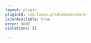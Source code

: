 ```yaml
---
layout: plugin
pluginId: com.lazan.gradlemavenshare
isJarAvailable: true
error: NONE
violations: []

---
```

